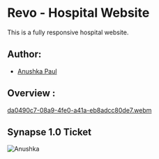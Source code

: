 # Revo - Hospital Website
This is a fully responsive hospital website.

## Author:
- [Anushka Paul](https://github.com/pilipi-puu-puu)

## Overview :
[da0490c7-08a9-4fe0-a41a-eb8adcc80de7.webm](https://user-images.githubusercontent.com/87390353/215507680-5fb43a94-1668-4fbb-975d-d278a5c971f5.webm)

## Synapse 1.0 Ticket
![Anushka](https://user-images.githubusercontent.com/87390353/215507790-dd30e5e6-1cf6-4d8e-b6f2-5e52d40d982d.png)
